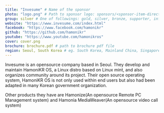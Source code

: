 ```yaml
---
title: "Invesume" # Name of the sponsor
photo: "logo.png" # Path to sponsor logo: sponsors/<sponsor-item-directory>/logo.png
group: silver # One of followings: gold, silver, bronze, supporter, infra, record, videoi18n, swag, partner
website: "https://www.invesume.com/index.html"
facebook: "https://www.facebook.com/hamonikr"
github: "https://github.com/hamonikr"
youtube: "https://www.youtube.com/hamonikros"
cover: cover.png
brochure: brochure.pdf # path to brochure pdf file
region: Seoul, South Korea # eg. South Korea, Mainland China, Singapore, Hong Kong, Taiwan ...
---
```


Invesume is an opensource company based in Seoul. They develop and maintain HamoniKR OS, a Linux distro based on Linux mint, and also organizes community around its project. 
Their open source operating system, HamoniKR OS is not only used within end users but also had been adapted in many Korean government organization. 

Other products they have are Hamonize(An opensource Remote PC Management system) and Hamonia MediaWeaver(An opensource video call system)